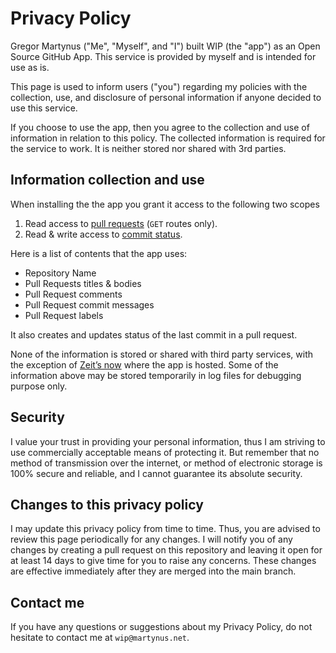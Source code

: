 # Privacy Policy

Gregor Martynus ("Me", "Myself", and "I") built WIP (the "app") as an Open Source GitHub App. This service is provided by myself and is intended for use as is.

This page is used to inform users ("you") regarding my policies with the collection, use, and disclosure of personal information if anyone decided to use this service.

If you choose to use the app, then you agree to the collection and use of information in relation to this policy. The collected information is required for the service to work. It is neither stored nor shared with 3rd parties.

## Information collection and use

When installing the the app you grant it access to the following two scopes

1. Read access to [pull requests](https://developer.github.com/v3/apps/permissions/#permission-on-statuses) (`GET` routes only).
2. Read & write access to [commit status](https://developer.github.com/v3/apps/permissions/#permission-on-statuses).

Here is a list of contents that the app uses:

- Repository Name
- Pull Requests titles & bodies
- Pull Request comments
- Pull Request commit messages
- Pull Request labels

It also creates and updates status of the last commit in a pull request.

None of the information is stored or shared with third party services, with the exception of [Zeit’s now](https://zeit.co/now) where the app is hosted. Some of the information above may be stored temporarily in log files for debugging purpose only.

## Security

I value your trust in providing your personal information, thus I am striving to use commercially acceptable means of protecting it. But remember that no method of transmission over the internet, or method of electronic storage is 100% secure and reliable, and I cannot guarantee its absolute security.

## Changes to this privacy policy

I may update this privacy policy from time to time. Thus, you are advised to review this page periodically for any changes. I will notify you of any changes by creating a pull request on this repository and leaving it open for at least 14 days to give time for you to raise any concerns. These changes are effective immediately after they are merged into the main branch.

## Contact me

If you have any questions or suggestions about my Privacy Policy, do not hesitate to contact me at `wip@martynus.net`.
